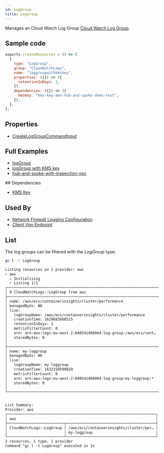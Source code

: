 ```yaml
---
id: LogGroup
title: LogGroup
---
```


Manages an Cloud Watch Log Group [Cloud Watch Log Group](https://console.aws.amazon.com/cloudwatch/home?#logsV2:log-groups).

## Sample code

```js
exports.createResources = () => [
  {
    type: "LogGroup",
    group: "CloudWatchLogs",
    name: "loggroupwithkmskey",
    properties: ({}) => ({
      retentionInDays: 1,
    }),
    dependencies: ({}) => ({
      kmsKey: "kms-key-aws-hub-and-spoke-demo-test",
    }),
  },
];
```

## Properties

- [CreateLogGroupCommandInput](https://docs.aws.amazon.com/AWSJavaScriptSDK/v3/latest/clients/client-cloudwatch-logs/interfaces/createloggroupcommandinput.html)

## Full Examples

- [logGroup](https://github.com/grucloud/grucloud/tree/main/examples/aws/CloudWatchLogs/logs)
- [logGroup with KMS key](https://github.com/grucloud/grucloud/tree/main/examples/aws/CloudWatchLogs/loggroup-key)
- [hub-and-spoke-with-inspection-vpc](https://github.com/grucloud/grucloud/blob/main/examples/aws/EC2/hub-and-spoke-with-inspection-vpc)

## Dependencies

- [KMS Key](../KMS/Key.md)

## Used By

- [Network Firewall Logging Configuration](../NetworkFirewall/LoggingConfiguration.md)
- [Client Vpn Endpoint](../EC2/ClientVpnEndpoint.md)

## List

The log groups can be filtered with the _LogGroup_ type:

```sh
gc l -t LogGroup
```

```txt
Listing resources on 1 provider: aws
✓ aws
  ✓ Initialising
  ✓ Listing 1/1
┌─────────────────────────────────────────────────────────────────────┐
│ 9 CloudWatchLogs::LogGroup from aws                                 │
├─────────────────────────────────────────────────────────────────────┤
│ name: /aws/ecs/containerinsights/cluster/performance                │
│ managedByUs: NO                                                     │
│ live:                                                               │
│   logGroupName: /aws/ecs/containerinsights/cluster/performance      │
│   creationTime: 1629683668515                                       │
│   retentionInDays: 1                                                │
│   metricFilterCount: 0                                              │
│   arn: arn:aws:logs:eu-west-2:840541460064:log-group:/aws/ecs/cont… │
│   storedBytes: 0                                                    │
│                                                                     │
├─────────────────────────────────────────────────────────────────────┤
│ name: my-loggroup                                                   │
│ managedByUs: NO                                                     │
│ live:                                                               │
│   logGroupName: my-loggroup                                         │
│   creationTime: 1632310599029                                       │
│   metricFilterCount: 0                                              │
│   arn: arn:aws:logs:eu-west-2:840541460064:log-group:my-loggroup:*  │
│   storedBytes: 0                                                    │
│                                                                     │
└─────────────────────────────────────────────────────────────────────┘


List Summary:
Provider: aws
┌────────────────────────────────────────────────────────────────────┐
│ aws                                                                │
├──────────────────────────┬─────────────────────────────────────────┤
│ CloudWatchLogs::LogGroup │ /aws/ecs/containerinsights/cluster/per… │
│                          │ my-loggroup                             │
└──────────────────────────┴─────────────────────────────────────────┘
2 resources, 1 type, 1 provider
Command "gc l -t LogGroup" executed in 2s
```
